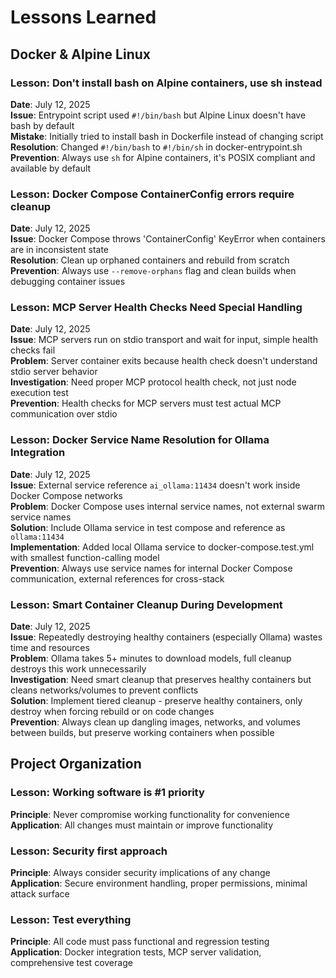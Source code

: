 # Lessons Learned

## Docker & Alpine Linux

### Lesson: Don't install bash on Alpine containers, use sh instead
**Date**: July 12, 2025  
**Issue**: Entrypoint script used `#!/bin/bash` but Alpine Linux doesn't have bash by default  
**Mistake**: Initially tried to install bash in Dockerfile instead of changing script  
**Resolution**: Changed `#!/bin/bash` to `#!/bin/sh` in docker-entrypoint.sh  
**Prevention**: Always use `sh` for Alpine containers, it's POSIX compliant and available by default  

### Lesson: Docker Compose ContainerConfig errors require cleanup
**Date**: July 12, 2025  
**Issue**: Docker Compose throws 'ContainerConfig' KeyError when containers are in inconsistent state  
**Resolution**: Clean up orphaned containers and rebuild from scratch  
**Prevention**: Always use `--remove-orphans` flag and clean builds when debugging container issues  

### Lesson: MCP Server Health Checks Need Special Handling
**Date**: July 12, 2025  
**Issue**: MCP servers run on stdio transport and wait for input, simple health checks fail  
**Problem**: Server container exits because health check doesn't understand stdio server behavior  
**Investigation**: Need proper MCP protocol health check, not just node execution test  
**Prevention**: Health checks for MCP servers must test actual MCP communication over stdio

### Lesson: Docker Service Name Resolution for Ollama Integration
**Date**: July 12, 2025  
**Issue**: External service reference `ai_ollama:11434` doesn't work inside Docker Compose networks  
**Problem**: Docker Compose uses internal service names, not external swarm service names  
**Solution**: Include Ollama service in test compose and reference as `ollama:11434`  
**Implementation**: Added local Ollama service to docker-compose.test.yml with smallest function-calling model  
**Prevention**: Always use service names for internal Docker Compose communication, external references for cross-stack  

### Lesson: Smart Container Cleanup During Development
**Date**: July 12, 2025  
**Issue**: Repeatedly destroying healthy containers (especially Ollama) wastes time and resources  
**Problem**: Ollama takes 5+ minutes to download models, full cleanup destroys this work unnecessarily  
**Investigation**: Need smart cleanup that preserves healthy containers but cleans networks/volumes to prevent conflicts  
**Solution**: Implement tiered cleanup - preserve healthy containers, only destroy when forcing rebuild or on code changes  
**Prevention**: Always clean up dangling images, networks, and volumes between builds, but preserve working containers when possible  

## Project Organization

### Lesson: Working software is #1 priority
**Principle**: Never compromise working functionality for convenience  
**Application**: All changes must maintain or improve functionality  

### Lesson: Security first approach
**Principle**: Always consider security implications of any change  
**Application**: Secure environment handling, proper permissions, minimal attack surface  

### Lesson: Test everything
**Principle**: All code must pass functional and regression testing  
**Application**: Docker integration tests, MCP server validation, comprehensive test coverage  
